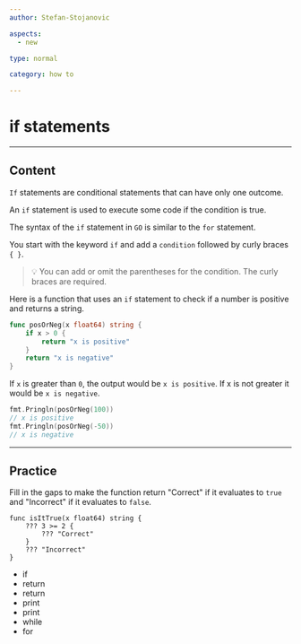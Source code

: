 ```yaml
---
author: Stefan-Stojanovic

aspects:
  - new

type: normal

category: how to

---
```


# if statements

---
## Content

`If` statements are conditional statements that can have only one outcome.

An `if` statement is used to execute some code if the condition is true.

The syntax of the `if` statement in `GO` is similar to the `for` statement.

You start with the keyword `if` and add a `condition` followed by curly braces `{ }`. 

> 💡 You can add or omit the parentheses for the condition. The curly braces are required.

Here is a function that uses an `if` statement to check if a number is positive and returns a string.

```go
func posOrNeg(x float64) string {
    if x > 0 {
        return "x is positive"
    }
    return "x is negative"
}
```

If `x` is greater than `0`, the output would be `x is positive`. If x is not greater it would be `x is negative`.
```go
fmt.Pringln(posOrNeg(100))
// x is positive
fmt.Pringln(posOrNeg(-50))
// x is negative
```

---
## Practice

Fill in the gaps to make the function return "Correct" if it evaluates to `true` and "Incorrect" if it evaluates to `false`.

```golang
func isItTrue(x float64) string {
    ??? 3 >= 2 {
        ??? "Correct"
    }
    ??? "Incorrect"
}
```

* if
* return
* return
* print
* print
* while
* for